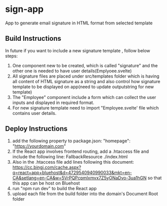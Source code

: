 # sign-app
App to generate email signature in HTML format from selected template

## Build Instructions
In future if you want to include a new signature template , follow below steps:
1. One component new to be created, which is called "signature" and the other one is needed to have user details(Emplyoee.svelte)
2. All signature files are placed under src/templates folder which is having all content of HTML signature as a string and also control how signature template to be displayed on app(need to update outputstring for new template)
3. The "Employee" component include a form which can collect the user inputs and displayed in required format.
4. For new signature template need to import "Employee.svelte' file which contains user details.
## Deploy Instructions
1. add the following property to package.json:
    "homepage": "https://yourdomain.com"
2. If the React app involves frontend routing, add a .htaccess file and include the following line:
    FallbackResource ./index.html
3. Also in the .htaccess file add lines following this document: https://cc.bingj.com/cache.aspx?q=react+app+bluehost&d=4729540940990033&mkt=en-CA&setlang=en-CA&w=5VrPQPcpmlxmvx7Z5yONaDvo-3ua1hGN so that this app can be host on Bluehost
4. run "npm run dev" to build the React app
5. upload each file from the build folder into the domain's Document Root folder




